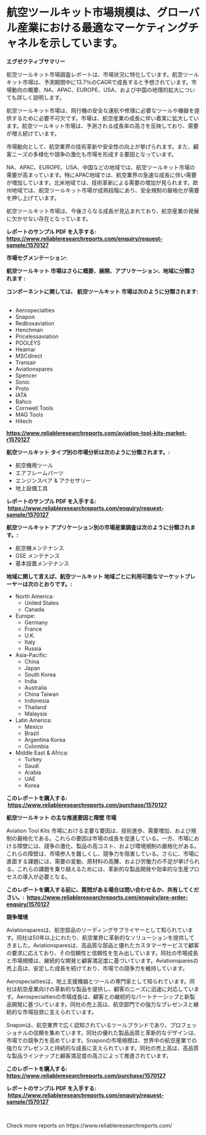 <p><h1>航空ツールキット市場規模は、グローバル産業における最適なマーケティングチャネルを示しています。</h1></p><p><strong>エグゼクティブサマリー</strong></p>
<p><p>航空ツールキット市場調査レポートは、市場状況に特化しています。航空ツールキット市場は、予測期間中に13.7％のCAGRで成長すると予想されています。市場動向の概要、NA、APAC、EUROPE、USA、および中国の地理的拡大についても詳しく説明します。</p><p>航空ツールキット市場は、飛行機の安全な運航や修理に必要なツールや機器を提供するために必要不可欠です。市場は、航空産業の成長に伴い着実に拡大しています。航空ツールキット市場は、予測される成長率の高さを反映しており、需要が増え続けています。</p><p>市場動向として、航空業界の技術革新や安全性の向上が挙げられます。また、顧客ニーズの多様化や競争の激化も市場を形成する要因となっています。</p><p>NA、APAC、EUROPE、USA、中国などの地域では、航空ツールキット市場の需要が高まっています。特にAPAC地域では、航空業界の急速な成長に伴い需要が増加しています。北米地域では、技術革新による需要の増加が見られます。欧州地域では、航空ツールキット市場が成熟段階にあり、安全規制の厳格化が需要を押し上げています。</p><p>航空ツールキット市場は、今後さらなる成長が見込まれており、航空産業の発展に欠かせない存在となっています。</p></p>
<p><strong>レポートのサンプル PDF を入手する: <a href="https://www.reliableresearchreports.com/enquiry/request-sample/1570127">https://www.reliableresearchreports.com/enquiry/request-sample/1570127</a></strong></p>
<p><strong>市場セグメンテーション:</strong></p>
<p><strong> 航空ツールキット 市場はさらに概要、展開、アプリケーション、地域に分類されます :</strong></p>
<p><strong>コンポーネントに関しては、 航空ツールキット 市場は次のように分類されます: &nbsp;</strong></p>
<p><ul><li>Aerospecialties</li><li>Snapon</li><li>Redboxaviation</li><li>Henchman</li><li>Pricelessaviation</li><li>POOLEYS</li><li>Heamar</li><li>MSCdirect</li><li>Transair</li><li>Aviationspares</li><li>Spencer</li><li>Sonic</li><li>Proto</li><li>IATA</li><li>Bahco</li><li>Cornwell Tools</li><li>MAG Tools</li><li>Hitech</li></ul></p>
<p><strong><a href="https://www.reliableresearchreports.com/aviation-tool-kits-market-r1570127">https://www.reliableresearchreports.com/aviation-tool-kits-market-r1570127</a></strong></p>
<p><strong> 航空ツールキット タイプ別の市場分析は次のように分類されます。:</strong></p>
<p><ul><li>航空機用ツール</li><li>エアフレームパーツ</li><li>エンジンスペア & アクセサリー</li><li>地上設備工具</li></ul></p>
<p><strong>レポートのサンプル PDF を入手する: &nbsp;<a href="https://www.reliableresearchreports.com/enquiry/request-sample/1570127">https://www.reliableresearchreports.com/enquiry/request-sample/1570127</a></strong></p>
<p><strong> 航空ツールキット アプリケーション別の市場産業調査は次のように分類されます。:</strong></p>
<p><ul><li>航空機メンテナンス</li><li>GSE メンテナンス</li><li>基本設置メンテナンス</li></ul></p>
<p><strong>地域に関して言えば、航空ツールキット 地域ごとに利用可能なマーケットプレーヤーは次のとおりです。:</strong></p>
<p><ul>
    <li>
        North America:
        <ul>
            <li>United States</li>
            <li>Canada</li>
        </ul>
    </li>
    <li>
        Europe:
        <ul>
            <li>Germany</li>
            <li>France</li>
            <li>U.K.</li>
            <li>Italy</li>
            <li>Russia</li>
        </ul>
    </li>
    <li>
        Asia-Pacific:
        <ul>
            <li>China</li>
            <li>Japan</li>
            <li>South Korea</li>
            <li>India</li>
            <li>Australia</li>
            <li>China Taiwan</li>
            <li>Indonesia</li>
            <li>Thailand</li>
            <li>Malaysia</li>
        </ul>
    </li>
    <li>
        Latin America:
        <ul>
            <li>Mexico</li>
            <li>Brazil</li>
            <li>Argentina Korea</li>
            <li>Colombia</li>
        </ul>
    </li>
    <li>
        Middle East & Africa:
        <ul>
            <li>Turkey</li>
            <li>Saudi</li>
            <li>Arabia</li>
            <li>UAE</li>
            <li>Korea</li>
        </ul>
    </li>
    </ul></p>
<p><strong>このレポートを購入する: &nbsp;<a href="https://www.reliableresearchreports.com/purchase/1570127">https://www.reliableresearchreports.com/purchase/1570127</a></strong></p>
<p><strong>航空ツールキット の主な推進要因と障壁 市場</strong></p>
<p><p>Aviation Tool Kits 市場における主要な要因は、技術進歩、需要増加、および規制の厳格化である。これらの要因は市場の成長を促進している。一方、市場における障壁には、競争の激化、製品の高コスト、および環境規制の厳格化がある。これらの障壁は、市場参入を難しくし、競争力を阻害している。さらに、市場に直面する課題には、需要の変動、原材料の高騰、および労働力の不足が挙げられる。これらの課題を乗り越えるためには、革新的な製品開発や効率的な生産プロセスの導入が必要となる。</p></p>
<p><strong>このレポートを購入する前に、質問がある場合は問い合わせるか、共有してください。:&nbsp; <a href="https://www.reliableresearchreports.com/enquiry/pre-order-enquiry/1570127">https://www.reliableresearchreports.com/enquiry/pre-order-enquiry/1570127</a></strong></p>
<p><strong>競争環境</strong></p>
<p><p>Aviationsparesは、航空部品のリーディングサプライヤーとして知られています。同社は50年以上にわたり、航空業界に革新的なソリューションを提供してきました。Aviationsparesは、高品質な部品と優れたカスタマーサービスで顧客の要求に応えており、その信頼性と信頼性を生み出しています。同社の市場成長と市場規模は、継続的な開発と顧客満足度に基づいています。Aviationsparesの売上高は、安定した成長を続けており、市場での競争力を維持しています。</p><p>Aerospecialtiesは、地上支援機器とツールの専門家として知られています。同社は航空産業向けの革新的な製品を提供し、顧客のニーズに迅速に対応しています。Aerospecialtiesの市場成長は、顧客との継続的なパートナーシップと新製品開発に基づいています。同社の売上高は、航空部門での強力なプレゼンスと継続的な市場投資に支えられています。</p><p>Snaponは、航空業界で広く認知されているツールブランドであり、プロフェッショナルの信頼を集めています。同社の優れた製品品質と革新的なデザインは、市場での競争力を高めています。Snaponの市場規模は、世界中の航空産業での強力なプレゼンスと持続的な成長に支えられています。同社の売上高は、高品質な製品ラインナップと顧客満足度の高さによって推進されています。</p></p>
<p><strong>このレポートを購入する: &nbsp; <a href="https://www.reliableresearchreports.com/purchase/1570127">https://www.reliableresearchreports.com/purchase/1570127</a></strong></p>
<p><strong>レポートのサンプル PDF を入手する: &nbsp;<a href="https://www.reliableresearchreports.com/enquiry/request-sample/1570127">https://www.reliableresearchreports.com/enquiry/request-sample/1570127</a></strong><strong></strong></p>
<p>&nbsp;</p>
<p>Check more reports on https://www.reliableresearchreports.com/</p>